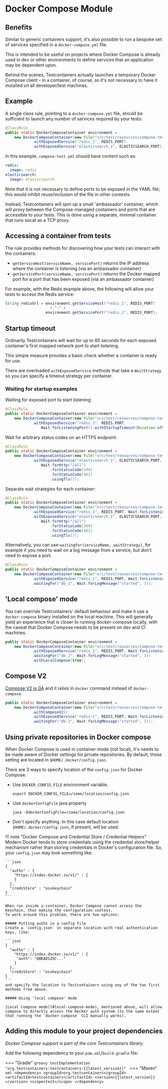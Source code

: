 # Docker Compose Module

## Benefits

Similar to generic containers support, it's also possible to run a bespoke set of services
specified in a `docker-compose.yml` file.

This is intended to be useful on projects where Docker Compose is already used in dev or other environments to define
services that an application may be dependent upon.

Behind the scenes, Testcontainers actually launches a temporary Docker Compose client - in a container, of course, so
it's not necessary to have it installed on all developer/test machines.

## Example

A single class rule, pointing to a `docker-compose.yml` file, should be sufficient to launch any number of services
required by your tests:
```java
@ClassRule
public static DockerComposeContainer environment =
    new DockerComposeContainer(new File("src/test/resources/compose-test.yml"))
            .withExposedService("redis_1", REDIS_PORT)
            .withExposedService("elasticsearch_1", ELASTICSEARCH_PORT);
```

In this example, `compose-test.yml` should have content such as:
```yaml
redis:
  image: redis
elasticsearch:
  image: elasticsearch
```

Note that it is not necessary to define ports to be exposed in the YAML file; this would inhibit reuse/inclusion of the
file in other contexts.

Instead, Testcontainers will spin up a small 'ambassador' container, which will proxy
between the Compose-managed containers and ports that are accessible to your tests. This is done using a separate, minimal
container that runs socat as a TCP proxy.

## Accessing a container from tests

The rule provides methods for discovering how your tests can interact with the containers:

* `getServiceHost(serviceName, servicePort)` returns the IP address where the container is listening (via an ambassador
    container)
* `getServicePort(serviceName, servicePort)` returns the Docker mapped port for a port that has been exposed (via an
    ambassador container)

For example, with the Redis example above, the following will allow your tests to access the Redis service:
```java
String redisUrl = environment.getServiceHost("redis_1", REDIS_PORT)
                    + ":" +
                  environment.getServicePort("redis_1", REDIS_PORT);
```

## Startup timeout
Ordinarily Testcontainers will wait for up to 60 seconds for each exposed container's first mapped network port to start listening.

This simple measure provides a basic check whether a container is ready for use.

There are overloaded `withExposedService` methods that take a `WaitStrategy` so you can specify a timeout strategy per container.

### Waiting for startup examples

Waiting for exposed port to start listening:
```java
@ClassRule
public static DockerComposeContainer environment =
    new DockerComposeContainer(new File("src/test/resources/compose-test.yml"))
            .withExposedService("redis_1", REDIS_PORT, 
                Wait.forListeningPort().withStartupTimeout(Duration.ofSeconds(30)));
```

Wait for arbitrary status codes on an HTTPS endpoint:
```java
@ClassRule
public static DockerComposeContainer environment =
    new DockerComposeContainer(new File("src/test/resources/compose-test.yml"))
            .withExposedService("elasticsearch_1", ELASTICSEARCH_PORT, 
                Wait.forHttp("/all")
                    .forStatusCode(200)
                    .forStatusCode(401)
                    .usingTls());
```

Separate wait strategies for each container:
```java
@ClassRule
public static DockerComposeContainer environment =
    new DockerComposeContainer(new File("src/test/resources/compose-test.yml"))
            .withExposedService("redis_1", REDIS_PORT, Wait.forListeningPort())
            .withExposedService("elasticsearch_1", ELASTICSEARCH_PORT, 
                Wait.forHttp("/all")
                    .forStatusCode(200)
                    .forStatusCode(401)
                    .usingTls());
```

Alternatively, you can use `waitingFor(serviceName, waitStrategy)`, 
for example if you need to wait on a log message from a service, but don't need to expose a port.

```java
@ClassRule
public static DockerComposeContainer environment =
    new DockerComposeContainer(new File("src/test/resources/compose-test.yml"))
            .withExposedService("redis_1", REDIS_PORT, Wait.forListeningPort())
            .waitingFor("db_1", Wait.forLogMessage("started", 1));
```

## 'Local compose' mode

You can override Testcontainers' default behaviour and make it use a `docker-compose` binary installed on the local machine. 
This will generally yield an experience that is closer to running docker-compose locally, with the caveat that Docker Compose needs to be present on dev and CI machines.
```java
public static DockerComposeContainer environment =
    new DockerComposeContainer(new File("src/test/resources/compose-test.yml"))
            .withExposedService("redis_1", REDIS_PORT, Wait.forListeningPort())
            .waitingFor("db_1", Wait.forLogMessage("started", 1))
            .withLocalCompose(true);
```

## Compose V2

[Compose V2 is GA](https://www.docker.com/blog/announcing-compose-v2-general-availability/) and it relies in `docker` command instead of `docker-compose`.

```java
public static DockerComposeContainer environment =
    new DockerComposeContainer(new File("src/test/resources/compose-test.yml"))
            .withComposeV2()
            .withExposedService("redis-1", REDIS_PORT, Wait.forListeningPort())
            .waitingFor("db-1", Wait.forLogMessage("started", 1));
```

## Using private repositories in Docker compose
When Docker Compose is used in container mode (not local), it's needs to be made aware of Docker settings for private repositories. 
By default, those setting are located in `$HOME/.docker/config.json`. 

There are 3 ways to specify location of the `config.json` for Docker Compose:

* Use `DOCKER_CONFIG_FILE` environment variable. 

    `export DOCKER_CONFIG_FILE=/some/location/config.json`

* Use `dockerConfigFile` java property
    
    `java -DdockerConfigFile=/some/location/config.json`

* Don't specify anything. In this case default location `$HOME/.docker/config.json`, if present, will be used.

!!! note "Docker Compose and Credential Store / Credential Helpers"
    Modern Docker tends to store credentials using the credential store/helper mechanism rather than storing credentials in Docker's configuration file. So, your `config.json` may look something like:
    
    ```json
    {
      "auths" : {
        "https://index.docker.io/v1/" : {
        }
      },
      "credsStore" : "osxkeychain"
    }
    ```
    
    When run inside a container, Docker Compose cannot access the Keychain, thus making the configuration useless. 
    To work around this problem, there are two options:
    
    ##### Putting auths in a config file
    Create a `config.json` in separate location with real authentication keys, like:
    
    ```json
    {
      "auths" : {
        "https://index.docker.io/v1/" : {
         "auth": "QWEADSZXC..."
        }
      },
      "credsStore" : "osxkeychain"
    }
    ```
    and specify the location to Testcontainers using any of the two first methods from above.
    
    ##### Using 'local compose' mode
    
    [Local Compose mode](#local-compose-mode), mentioned above, will allow compose to directly access the Docker auth system (to the same extent that running the `docker-compose` CLI manually works).
    

## Adding this module to your project dependencies

*Docker Compose support is part of the core Testcontainers library.*

Add the following dependency to your `pom.xml`/`build.gradle` file:

=== "Gradle"
    ```groovy
    testImplementation "org.testcontainers:testcontainers:{{latest_version}}"
    ```
=== "Maven"
    ```xml
    <dependency>
        <groupId>org.testcontainers</groupId>
        <artifactId>testcontainers</artifactId>
        <version>{{latest_version}}</version>
        <scope>test</scope>
    </dependency>
    ```


